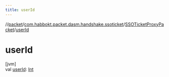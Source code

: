 ```yaml
---
title: userId
---
```

//[packet](../../../index.html)/[com.habbokt.packet.dasm.handshake.ssoticket](../index.html)/[SSOTicketProxyPacket](index.html)/[userId](user-id.html)



# userId



[jvm]\
val [userId](user-id.html): [Int](https://kotlinlang.org/api/latest/jvm/stdlib/kotlin/-int/index.html)




